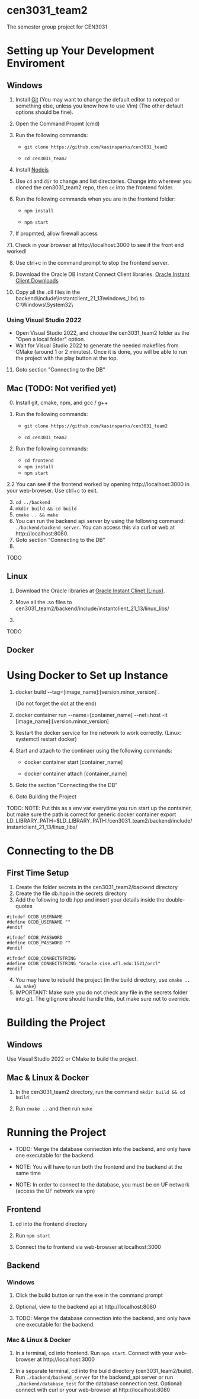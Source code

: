 # cen3031_team2
The semester group project for CEN3031


# Setting up Your Development Enviroment
## Windows
1. Install [Git](https://git-scm.com/downloads) (You may want to change the default editor to notepad or something else, unless you know how to use Vim) (The other default options should be fine).

2. Open the Command Propmt (cmd)

3. Run the following commands:

    * `git clone https://github.com/kasinsparks/cen3031_team2`

    * `cd cen3031_team2`

4. Install [Nodejs](https://nodejs.org/dist/v21.7.1/node-v21.7.1-x64.msi)

5. Use `cd` and `dir` to change and list directories. Change into wherever you cloned the cen3031_team2 repo, then `cd` into the frontend folder.

6. Run the following commands when you are in the frontend folder:

    * `npm install`

    * `npm start`

7. If propmted, allow firewall access

7.1. Check in your browser at http://localhost:3000 to see if the front end worked!

8. Use ctrl+c in the command prompt to stop the frontend server.

9. Download the Oracle DB Instant Connect Client libraries. [Oracle Instant Client Downloads](https://download.oracle.com/otn_software/nt/instantclient/2113000/instantclient-basic-windows.x64-21.13.0.0.0dbru.zip)

10. Copy all the .dll files in the backend\include\instantclient_21_13\windows_libs\ to C:\Windows\System32\

### Using Visual Studio 2022

* Open Visual Studio 2022, and choose the cen3031_team2 folder as the "Open a local folder" option.
* Wait for Visual Studio 2022 to generate the needed makefiles from CMake (around 1 or 2 minutes). Once it is done, you will be able to run the project with the play button at the top. 

11. Goto section "Connecting to the DB"

## Mac (TODO: Not verified yet)
0. Install git, cmake, npm, and gcc / g++
1. Run the following commands:

    * `git clone https://github.com/kasinsparks/cen3031_team2`

    * `cd cen3031_team2`

2. Run the following commands:
   * `cd frontend`
   * `npm install`
   * `npm start`

2.2 You can see if the frontend worked by opening http://localhost:3000 in your web-browser. Use ctrl+c to exit.

3. `cd ../backend`
4. `mkdir build && cd build`
5. `cmake .. && make`
6. You can run the backend api server by using the following command: `./backend/backend_server`. You can access this via curl or web at http://localhost:8080.
7. Goto section "Connecting to the DB"
8. 
TODO

## Linux
1. Download the Oracle libraries at [Oracle Instant Clinet (Linux)](https://download.oracle.com/otn_software/linux/instantclient/2113000/instantclient-basic-linux.x64-21.13.0.0.0dbru.zip).

2. Move all the .so files to cen3031_team2/backend/include/instantclient_21_13/linux_libs/

3.

TODO

## Docker
# Using Docker to Set up Instance
1. docker build --tag=[image_name]:[version.minor_version] .

   (Do not forget the dot at the end)


2. docker container run --name=[container_name] --net=host -it [image_name]:[version.minor_version]

3. Restart the docker service for the network to work correctly. (Linux: systemctl restart docker)

4. Start and attach to the continaer using the following commands:

    * docker container start [container_name]

    * docker container attach [container_name]

5. Goto the section "Connecting the the DB"

6. Goto Building the Project

TODO: NOTE: Put this as a env var everytime you run start up the container, but make sure the path is correct for generic docker container export LD_LIBRARY_PATH=$LD_LIBRARY_PATH:/cen3031_team2/backend/include/instantclient_21_13/linux_libs/


# Connecting to the DB
## First Time Setup
1. Create the folder secrets in the cen3031_team2/backend directory
2. Create the file db.hpp in the secrets directory
3. Add the following to db.hpp and insert your details inside the double-quotes
```
#ifndef OCDB_USERNAME
#define OCDB_USERNAME ""
#endif

#ifndef OCDB_PASSWORD
#define OCDB_PASSWORD ""
#endif

#ifndef OCDB_CONNECTSTRING
#define OCDB_CONNECTSTRING "oracle.cise.ufl.edu:1521/orcl"
#endif
```
4. You may have to rebuild the project (in the build directory, use `cmake .. && make`)
4. IMPORTANT: Make sure you do not check any file in the secrets folder into git. The gitignore should handle this, but make sure not to override. 



# Building the Project
## Windows

Use Visual Studio 2022 or CMake to build the project.

## Mac & Linux & Docker

1. In the cen3031_team2 directory, run the command `mkdir build && cd build`

2. Run `cmake ..` and then run `make`


# Running the Project
* TODO: Merge the database connection into the backend, and only have one executable for the backend. 

* NOTE: You will have to run both the frontend and the backend at the same time

* NOTE: In order to connect to the database, you must be on UF network (access the UF network via vpn)


## Frontend
1. cd into the frontend directory

2. Run `npm start`

3. Connect the to frontend via web-browser at localhost:3000

## Backend
### Windows
1. Click the build button or run the exe in the command prompt

2. Optional, view to the backend api at http://localhost:8080

3. TODO: Merge the database connection into the backend, and only have one executable for the backend. 

### Mac & Linux & Docker
1. In a terminal, cd into frontend. Run `npm start`. Connect with your web-browser at http://localhost:3000

2. In a separate terminal, cd into the build directory (cen3031_team2/build). Run `./backend/backend_server` for the backend_api server or run `./backend/database_test` for the database connection test. Optional: connect with curl or your web-browser at http://localhost:8080
